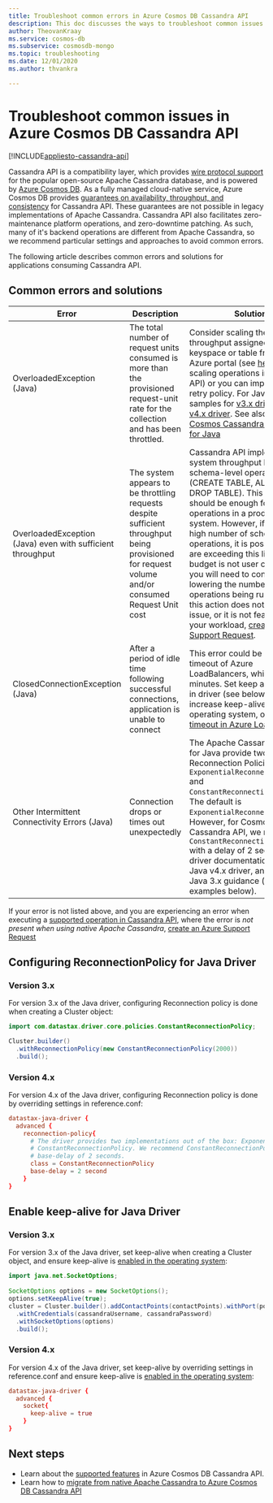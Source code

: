 ```yaml
---
title: Troubleshoot common errors in Azure Cosmos DB Cassandra API
description: This doc discusses the ways to troubleshoot common issues encountered in Azure Cosmos DB Cassandra API
author: TheovanKraay
ms.service: cosmos-db
ms.subservice: cosmosdb-mongo
ms.topic: troubleshooting
ms.date: 12/01/2020
ms.author: thvankra

---
```


# Troubleshoot common issues in Azure Cosmos DB Cassandra API
[!INCLUDE[appliesto-cassandra-api](includes/appliesto-cassandra-api.md)]

Cassandra API is a compatibility layer, which provides [wire protocol support](cassandra-support.md) for the popular open-source Apache Cassandra database, and is powered by [Azure Cosmos DB](https://docs.microsoft.com/azure/cosmos-db/introduction). As a fully managed cloud-native service, Azure Cosmos DB provides [guarantees on availability, throughput, and consistency](https://azure.microsoft.com/support/legal/sla/cosmos-db/v1_3/) for Cassandra API. These guarantees are not possible in legacy implementations of Apache Cassandra. Cassandra API also facilitates zero-maintenance platform operations, and zero-downtime patching. As such, many of it's backend operations are different from Apache Cassandra, so we recommend particular settings and approaches to avoid common errors. 

The following article describes common errors and solutions for applications consuming Cassandra API.

## Common errors and solutions

| Error               |  Description    | Solution  |
|---------------------|-----------------|-----------|
| OverloadedException (Java) | The total number of request units consumed is more than the provisioned request-unit rate for the collection and has been throttled. | Consider scaling the throughput assigned to a keyspace or table from the Azure portal (see [here](manage-scale-cassandra.md) for scaling operations in Cassandra API) or you can implement a retry policy. For Java, see retry samples for [v3.x driver](https://github.com/Azure-Samples/azure-cosmos-cassandra-java-retry-sample) and [v4.x driver](https://github.com/Azure-Samples/azure-cosmos-cassandra-java-retry-sample-v4). See also [Azure Cosmos Cassandra Extensions for Java](https://github.com/Azure/azure-cosmos-cassandra-extensions) |
| OverloadedException (Java) even with sufficient throughput | The system appears to be throttling requests despite sufficient throughput being provisioned for request volume and/or consumed Request Unit cost  | Cassandra API implements a system throughput budget for schema-level operations (CREATE TABLE, ALTER TABLE, DROP TABLE). This budget should be enough for schema operations in a production system. However, if you have a high number of schema-level operations, it is possible you are exceeding this limit. As this budget is not user controlled, you will need to consider lowering the number of schema operations being run. If taking this action does not resolve the issue, or it is not feasible for your workload, [create an Azure Support Request](https://docs.microsoft.com/azure/azure-portal/supportability/how-to-create-azure-support-request).|
| ClosedConnectionException (Java) | After a period of idle time following successful connections, application is unable to connect| This error could be due to idle timeout of Azure LoadBalancers, which is 4 minutes. Set keep alive setting in driver (see below) and increase keep-alive settings in operating system, or [adjust idle timeout in Azure Load Balancer](https://docs.microsoft.com/azure/load-balancer/load-balancer-tcp-idle-timeout?tabs=tcp-reset-idle-portal). |
| Other Intermittent Connectivity Errors (Java) | Connection drops or times out unexpectedly | The Apache Cassandra drivers for Java provide two native Reconnection Policies: `ExponentialReconnectionPolicy` and `ConstantReconnectionPolicy`. The default is `ExponentialReconnectionPolicy`. However, for Cosmos DB Cassandra API, we recommend `ConstantReconnectionPolicy` with a delay of 2 seconds. See driver documentation [here](https://docs.datastax.com/en/developer/java-driver/4.9/manual/core/reconnection/)  for Java v4.x driver, and [here](https://docs.datastax.com/en/developer/java-driver/3.7/manual/reconnection/) for Java 3.x guidance (see also examples below).|

If your error is not listed above, and you are experiencing an error when executing a [supported operation in Cassandra API](cassandra-support.md), where the error is *not present when using native Apache Cassandra*, [create an Azure Support Request](https://docs.microsoft.com/azure/azure-portal/supportability/how-to-create-azure-support-request)

## Configuring ReconnectionPolicy for Java Driver

### Version 3.x

For version 3.x of the Java driver, configuring Reconnection policy is done when creating a Cluster object:

```java
import com.datastax.driver.core.policies.ConstantReconnectionPolicy;

Cluster.builder()
  .withReconnectionPolicy(new ConstantReconnectionPolicy(2000))
  .build();
```

### Version 4.x

For version 4.x of the Java driver, configuring Reconnection policy is done by overriding settings in reference.conf:

```conf
datastax-java-driver {
  advanced {
    reconnection-policy{
      # The driver provides two implementations out of the box: ExponentialReconnectionPolicy and
      # ConstantReconnectionPolicy. We recommend ConstantReconnectionPolicy for Cassandra API, with 
      # base-delay of 2 seconds.
      class = ConstantReconnectionPolicy
      base-delay = 2 second
    }
}
```

## Enable keep-alive for Java Driver

### Version 3.x

For version 3.x of the Java driver, set keep-alive when creating a Cluster object, and ensure keep-alive is [enabled in the operating system](https://knowledgebase.progress.com/articles/Article/configure-OS-TCP-KEEPALIVE-000080089):

```java
import java.net.SocketOptions;
    
SocketOptions options = new SocketOptions();
options.setKeepAlive(true);
cluster = Cluster.builder().addContactPoints(contactPoints).withPort(port)
  .withCredentials(cassandraUsername, cassandraPassword)
  .withSocketOptions(options)
  .build();
```

### Version 4.x

For version 4.x of the Java driver, set keep-alive by overriding settings in reference.conf and ensure keep-alive is [enabled in the operating system](https://knowledgebase.progress.com/articles/Article/configure-OS-TCP-KEEPALIVE-000080089):

```conf
datastax-java-driver {
  advanced {
    socket{
      keep-alive = true
    }
}
```

## Next steps

- Learn about the [supported features](cassandra-support.md) in Azure Cosmos DB Cassandra API.
- Learn how to [migrate from native Apache Cassandra to Azure Cosmos DB Cassandra API](cassandra-migrate-cosmos-db-databricks.md)

